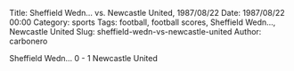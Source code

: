 Title: Sheffield Wedn… vs. Newcastle United, 1987/08/22
Date: 1987/08/22 00:00
Category: sports
Tags: football, football scores, Sheffield Wedn…, Newcastle United
Slug: sheffield-wedn-vs-newcastle-united
Author: carbonero


Sheffield Wedn… 0 - 1 Newcastle United
